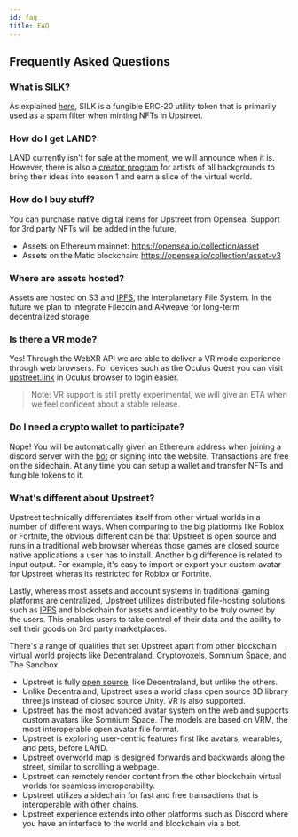 ```yaml
---
id: faq
title: FAQ
---
```


## Frequently Asked Questions



### What is SILK?

As explained [here](https://docs.upstreet.ai/docs/upstreet/silk), SILK is a fungible ERC-20 utility token that is primarily used as a spam filter when minting NFTs in Upstreet.


### How do I get LAND?

LAND currently isn't for sale at the moment, we will announce when it is. However, there is also a [creator program](https://utc9pqk8vl1.typeform.com/to/rZp09YYu) for artists of all backgrounds to bring their ideas into season 1 and earn a slice of the virtual world.


### How do I buy stuff?

You can purchase native digital items for Upstreet from Opensea. Support for 3rd party NFTs will be added in the future.

- Assets on Ethereum mainnet: https://opensea.io/collection/asset
- Assets on the Matic blockchain: https://opensea.io/collection/asset-v3


### Where are assets hosted?

Assets are hosted on S3 and [IPFS](https://ipfs.io), the Interplanetary File System. In the future we plan to integrate Filecoin and ARweave for long-term decentralized storage.


### Is there a VR mode?

Yes! Through the WebXR API we are able to deliver a VR mode experience through web browsers. For devices such as the Oculus Quest you can visit [upstreet.link](https://upstreet.link) in Oculus browser to login easier.

> Note: VR support is still pretty experimental, we will give an ETA when we feel confident about a stable release.


### Do I need a crypto wallet to participate?

Nope! You will be automatically given an Ethereum address when joining a discord server with the [bot](./discord-bot) or signing into the website. Transactions are free on the sidechain. At any time you can setup a wallet and transfer NFTs and fungible tokens to it.


### What's different about Upstreet?

Upstreet technically differentiates itself from other virtual worlds in a number of different ways. When comparing to the big platforms like Roblox or Fortnite, the obvious different can be that Upstreet is open source and runs in a traditional web browser whereas those games are closed source native applications a user has to install. Another big difference is related to input output. For example, it's easy to import or export your custom avatar for Upstreet wheras its restricted for Roblox or Fortnite.

Lastly, whereas most assets and account systems in traditional gaming platforms are centralized, Upstreet utilizes distributed file-hosting solutions such as [IPFS](https://ipfs.io) and blockchain for assets and identity to be truly owned by the users. This enables users to take control of their data and the ability to sell their goods on 3rd party marketplaces.

There's a range of qualities that set Upstreet apart from other blockchain virtual world projects like Decentraland, Cryptovoxels, Somnium Space, and The Sandbox.

- Upstreet is fully [open source](https://github.com/upstreet), like Decentraland, but unlike the others.
- Unlike Decentraland, Upstreet uses a world class open source 3D library three.js instead of closed source Unity. VR is also supported.
- Upstreet has the most advanced avatar system on the web and supports custom avatars like Somnium Space. The models are based on VRM, the most interoperable open avatar file format.
- Upstreet is exploring user-centric features first like avatars, wearables, and pets, before LAND.
- Upstreet overworld map is designed forwards and backwards along the street, similar to scrolling a webpage.
- Upstreet can remotely render content from the other blockchain virtual worlds for seamless interoperability.
- Upstreet utilizes a sidechain for fast and free transactions that is interoperable with other chains.
- Upstreet experience extends into other platforms such as Discord where you have an interface to the world and blockchain via a bot.
